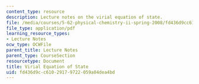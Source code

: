 ```yaml
---
content_type: resource
description: Lecture notes on the virial equation of state.
file: /media/courses/5-62-physical-chemistry-ii-spring-2008/fd436d9cc61029179722059a04dea4bd_20_562ln08.pdf
file_type: application/pdf
learning_resource_types:
- Lecture Notes
ocw_type: OCWFile
parent_title: Lecture Notes
parent_type: CourseSection
resourcetype: Document
title: Virial Equation of State
uid: fd436d9c-c610-2917-9722-059a04dea4bd
---
```

